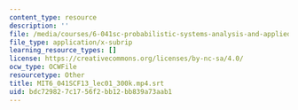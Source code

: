 ```yaml
---
content_type: resource
description: ''
file: /media/courses/6-041sc-probabilistic-systems-analysis-and-applied-probability-fall-2013/bdc729827c1756f2bb12bb839a73aab1_MIT6_041SCF13_lec01_300k.mp4.vtt
file_type: application/x-subrip
learning_resource_types: []
license: https://creativecommons.org/licenses/by-nc-sa/4.0/
ocw_type: OCWFile
resourcetype: Other
title: MIT6_041SCF13_lec01_300k.mp4.srt
uid: bdc72982-7c17-56f2-bb12-bb839a73aab1
---
```

